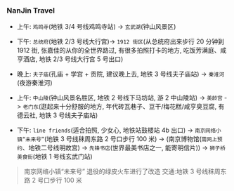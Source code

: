 ### NanJin Travel

* 上午: `鸡鸣寺`(地铁 3/4 号线鸡鸣寺站) -> `玄武湖`(钟山风景区)
* 下午: `总统府`(地铁 2/3 号线大行宫)-> `1912 街区`(从总统府出来步行 20 分钟到 1912 街, 张嘉佳的从你的全世界路过, 有很多拍照打卡的地方, 吃饭芳满庭、咸亨酒店, 地铁 2/3 号线大行宫 5 号出口)
* 晚上: `夫子庙`(孔庙 + 学宫 + 贡院, 建议晚上去, 地铁 3 号线夫子庙站) -> `秦淮河`(夜游秦淮河)

* 上午: `中山陵`(钟山风景名胜区, 地铁 2 号线下马坊站, 游 2 中山陵站) -> `美龄宫` -> `老门东`(逛起来十分舒服的地方, 年代砖瓦巷子、豆干/梅花糕/咸亨臭豆腐, 有德云社, 地铁 3 号线夫子庙站)
* 下午: `line friends`(适合拍照, 少女心, 地铁站鼓楼站 4b 出口) -> `南京网络小镇“未来号”`(地铁 3 号线秣周东路 2 号口步行 100 米) -> (南京博物馆(`需网上预约`、地铁二号线明故宫) -> `先锋书店`(世界最美书店之一, 能寄明信片)) -> `狮子桥美食街`(地铁 1 号线玄武门站)

> 南京网络小镇“未来号” 退役的绿皮火车进行了改造 交通:地铁 3 号线秣周东路 2 号口步行 100 米